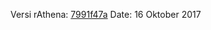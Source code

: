 Versi rAthena: [7991f47a](https://github.com/rathena/rathena/commit/7991f47a01812276a7a5fa0353545f79f34da46f)
Date: 16 Oktober 2017
